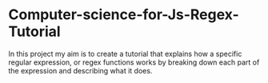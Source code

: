# Computer-science-for-Js-Regex-Tutorial
In this  project my aim is to create a tutorial that explains how a specific regular expression, or regex functions works by breaking down each part of the expression and describing what it does.
